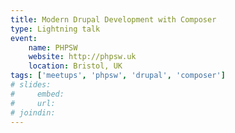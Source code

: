 ```yaml
---
title: Modern Drupal Development with Composer
type: Lightning talk
event:
    name: PHPSW
    website: http://phpsw.uk
    location: Bristol, UK
tags: ['meetups', 'phpsw', 'drupal', 'composer']
# slides:
#     embed:
#     url:
# joindin:
---
```

